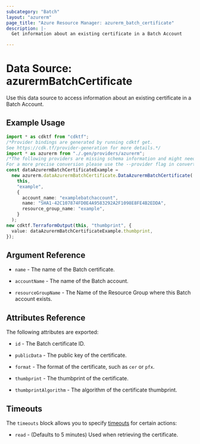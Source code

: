 ```yaml
---
subcategory: "Batch"
layout: "azurerm"
page_title: "Azure Resource Manager: azurerm_batch_certificate"
description: |-
  Get information about an existing certificate in a Batch Account

---
```


# Data Source: azurermBatchCertificate

Use this data source to access information about an existing certificate in a Batch Account.

## Example Usage

```typescript
import * as cdktf from "cdktf";
/*Provider bindings are generated by running cdktf get.
See https://cdk.tf/provider-generation for more details.*/
import * as azurerm from "./.gen/providers/azurerm";
/*The following providers are missing schema information and might need manual adjustments to synthesize correctly: azurerm.
For a more precise conversion please use the --provider flag in convert.*/
const dataAzurermBatchCertificateExample =
  new azurerm.dataAzurermBatchCertificate.DataAzurermBatchCertificate(
    this,
    "example",
    {
      account_name: "examplebatchaccount",
      name: "SHA1-42C107874FD0E4A9583292A2F1098E8FE4B2EDDA",
      resource_group_name: "example",
    }
  );
new cdktf.TerraformOutput(this, "thumbprint", {
  value: dataAzurermBatchCertificateExample.thumbprint,
});

```

## Argument Reference

*   `name` - The name of the Batch certificate.

*   `accountName` - The name of the Batch account.

*   `resourceGroupName` - The Name of the Resource Group where this Batch account exists.

## Attributes Reference

The following attributes are exported:

*   `id` - The Batch certificate ID.

*   `publicData` - The public key of the certificate.

*   `format` - The format of the certificate, such as `cer` or `pfx`.

*   `thumbprint` - The thumbprint of the certificate.

*   `thumbprintAlgorithm` - The algorithm of the certificate thumbprint.

## Timeouts

The `timeouts` block allows you to specify [timeouts](https://www.terraform.io/language/resources/syntax#operation-timeouts) for certain actions:

* `read` - (Defaults to 5 minutes) Used when retrieving the certificate.
